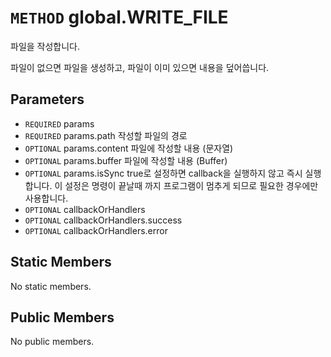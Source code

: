 # `METHOD` global.WRITE_FILE
파일을 작성합니다.

파일이 없으면 파일을 생성하고, 파일이 이미 있으면 내용을 덮어씁니다.

## Parameters
* `REQUIRED` params 
* `REQUIRED` params.path		작성할  파일의 경로
* `OPTIONAL` params.content	파일에  작성할 내용 (문자열)
* `OPTIONAL` params.buffer	파일에  작성할 내용 (Buffer)
* `OPTIONAL` params.isSync	true로  설정하면 callback을 실행하지 않고 즉시 실행합니다. 이 설정은 명령이 끝날때 까지 프로그램이 멈추게 되므로 필요한 경우에만 사용합니다.
* `OPTIONAL` callbackOrHandlers 
* `OPTIONAL` callbackOrHandlers.success 
* `OPTIONAL` callbackOrHandlers.error 

## Static Members
No static members.

## Public Members
No public members.
